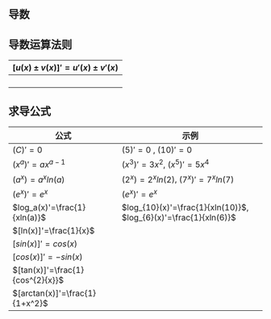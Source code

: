 ## 导数

## 导数运算法则

| $[u(x)\pm v(x)]'=u'(x)\pm v'(x)$ |
| -------------------------------- |
|                                  |
|                                  |
|                                  |
|                                  |

## 求导公式

| 公式                             | 示例                                                         |
| -------------------------------- | ------------------------------------------------------------ |
| $(C)'=0$                         | $(5)'=0$ , $(10)'=0$                                         |
| $(x^a)'=ax^{a-1}$                | $(x^3)'=3x^2$, $(x^5)'=5x^4$                                 |
| $(a^x)=a^xln(a)$                 | $(2^x)=2^xln(2)$, $(7^x)'=7^xln(7)$                          |
| $(e^x)'=e^x$                     | $(e^x)'=e^x$                                                 |
| $log_a(x)'=\frac{1}{xln(a)}$     | $log_{10}(x)'=\frac{1}{xln(10)}$, $log_{6}(x)'=\frac{1}{xln(6)}$ |
| $[ln(x)]'=\frac{1}{x}$           |                                                              |
| $[sin(x)]'=cos(x)$               |                                                              |
| $[cos(x)]'=-sin(x)$              |                                                              |
| $[tan(x)]'=\frac{1}{cos^{2}{x}}$ |                                                              |
| $[arctan(x)]'=\frac{1}{1+x^2}$   |                                                              |
